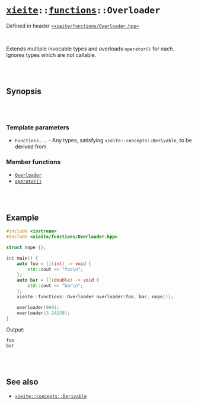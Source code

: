 # [`xieite`](../../README.md)`::`[`functions`](../../docs/functions.md)`::Overloader`
Defined in header [`<xieite/functions/Overloader.hpp>`](../../include/xieite/functions/Overloader.hpp)

<br/>

Extends multiple invocable types and overloads `operator()` for each. Ignores types which are not callable.

<br/><br/>

## Synopsis

<br/><br/>

### Template parameters
- `Functions...` - Any types, satisfying `xieite::concepts::Derivable`, to be derived from
### Member functions
- [`Overloader`](../../docs/functions/Overloader/constructor.md)
- [`operator()`](../../docs/functions/Overloader/operatorCall.md)

<br/><br/>

## Example
```cpp
#include <iostream>
#include <xieite/functions/Overloader.hpp>

struct nope {};

int main() {
	auto foo = [](int) -> void {
		std::cout << "foo\n";
	};
	auto bar = [](double) -> void {
		std::cout << "bar\n";
	};
	xieite::functions::Overloader overloader(foo, bar, nope());

	overloader(999);
	overloader(3.14159);
}
```
Output:
```
foo
bar
```

<br/><br/>

## See also
- [`xieite::concepts::Derivable`](../../docs/concepts/Derivable.md)
